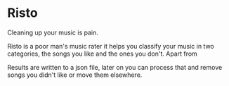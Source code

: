 # Risto

Cleaning up your music is pain.

Risto is a poor man's music rater it helps you classify your music in two categories, the songs you like and the ones you don't.
Apart from

Results are written to a json file, later on you can process that and remove songs you didn't like or move them elsewhere.
